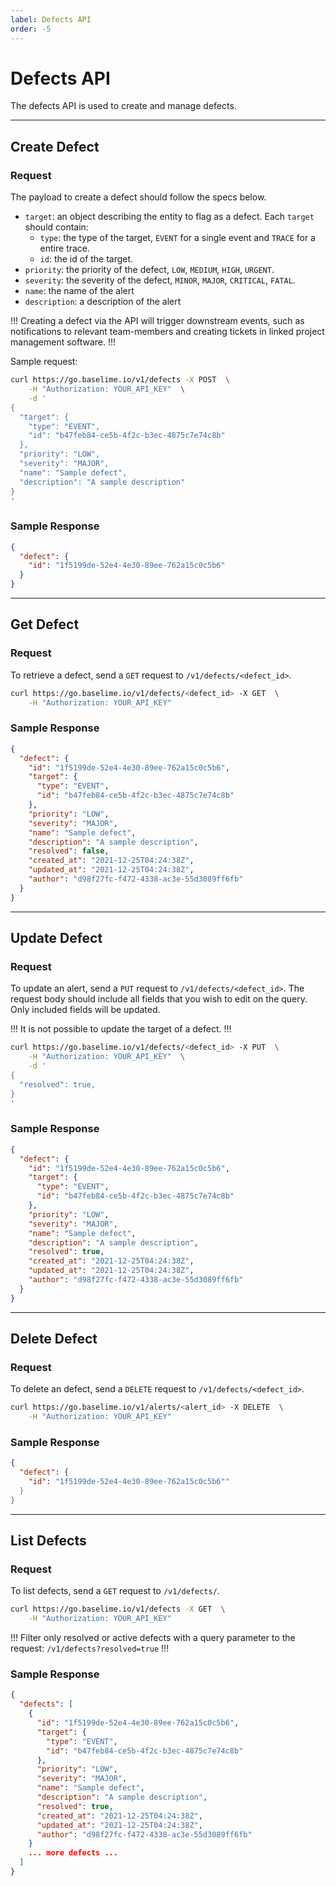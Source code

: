```yaml
---
label: Defects API
order: -5
---
```


# Defects API

The defects API is used to create and manage defects.

---

## Create Defect

### Request

The payload to create a defect should follow the specs below.

- `target`: an object describing the entity to flag as a defect. Each `target` should contain:
  - `type`: the type of the target, `EVENT` for a single event and `TRACE` for a entire trace.
  - `id`: the id of the target.
- `priority`: the priority of the defect, `LOW`, `MEDIUM`, `HIGH`, `URGENT`.
- `severity`: the severity of the defect, `MINOR`, `MAJOR`, `CRITICAL`, `FATAL`.
- `name`: the name of the alert
- `description`: a description of the alert

!!!
Creating a defect via the API will trigger downstream events, such as notifications to relevant team-members and creating tickets in linked project management software.
!!!

Sample request:

```bash
curl https://go.baselime.io/v1/defects -X POST  \
    -H "Authorization: YOUR_API_KEY"  \
    -d '
{
  "target": {
    "type": "EVENT",
    "id": "b47feb84-ce5b-4f2c-b3ec-4875c7e74c8b"
  },
  "priority": "LOW",
  "severity": "MAJOR",
  "name": "Sample defect",
  "description": "A sample description"
}
'
```

### Sample Response

```json
{
  "defect": {
    "id": "1f5199de-52e4-4e30-89ee-762a15c0c5b6"
  }
}
```

---

## Get Defect

### Request

To retrieve a defect, send a `GET` request to `/v1/defects/<defect_id>`.

```bash
curl https://go.baselime.io/v1/defects/<defect_id> -X GET  \
    -H "Authorization: YOUR_API_KEY"
```

### Sample Response

```json
{
  "defect": {
    "id": "1f5199de-52e4-4e30-89ee-762a15c0c5b6",
    "target": {
      "type": "EVENT",
      "id": "b47feb84-ce5b-4f2c-b3ec-4875c7e74c8b"
    },
    "priority": "LOW",
    "severity": "MAJOR",
    "name": "Sample defect",
    "description": "A sample description",
    "resolved": false,
    "created_at": "2021-12-25T04:24:38Z",
    "updated_at": "2021-12-25T04:24:38Z",
    "author": "d98f27fc-f472-4338-ac3e-55d3089ff6fb"
  }
}
```

---

## Update Defect

### Request

To update an alert, send a `PUT` request to `/v1/defects/<defect_id>`. The request body should include all fields that you wish to edit on the query. Only included fields will be updated.

!!!
It is not possible to update the target of a defect.
!!!

```bash
curl https://go.baselime.io/v1/defects/<defect_id> -X PUT  \
    -H "Authorization: YOUR_API_KEY"  \
    -d '
{
  "resolved": true,
}
'
```

### Sample Response

```json
{
  "defect": {
    "id": "1f5199de-52e4-4e30-89ee-762a15c0c5b6",
    "target": {
      "type": "EVENT",
      "id": "b47feb84-ce5b-4f2c-b3ec-4875c7e74c8b"
    },
    "priority": "LOW",
    "severity": "MAJOR",
    "name": "Sample defect",
    "description": "A sample description",
    "resolved": true,
    "created_at": "2021-12-25T04:24:38Z",
    "updated_at": "2021-12-25T04:24:38Z",
    "author": "d98f27fc-f472-4338-ac3e-55d3089ff6fb"
  }
}
```

---

## Delete Defect

### Request

To delete an defect, send a `DELETE` request to `/v1/defects/<defect_id>`.

```bash
curl https://go.baselime.io/v1/alerts/<alert_id> -X DELETE  \
    -H "Authorization: YOUR_API_KEY"
```

### Sample Response

```json
{
  "defect": {
    "id": "1f5199de-52e4-4e30-89ee-762a15c0c5b6""
  }
}
```

---

## List Defects

### Request

To list defects, send a `GET` request to `/v1/defects/`.

```bash
curl https://go.baselime.io/v1/defects -X GET  \
    -H "Authorization: YOUR_API_KEY"
```

!!!
Filter only resolved or active defects with a query parameter to the request: `/v1/defects?resolved=true`
!!!

### Sample Response

```json
{
  "defects": [
    {
      "id": "1f5199de-52e4-4e30-89ee-762a15c0c5b6",
      "target": {
        "type": "EVENT",
        "id": "b47feb84-ce5b-4f2c-b3ec-4875c7e74c8b"
      },
      "priority": "LOW",
      "severity": "MAJOR",
      "name": "Sample defect",
      "description": "A sample description",
      "resolved": true,
      "created_at": "2021-12-25T04:24:38Z",
      "updated_at": "2021-12-25T04:24:38Z",
      "author": "d98f27fc-f472-4338-ac3e-55d3089ff6fb"
    }
    ... more defects ...
  ]
}
```

